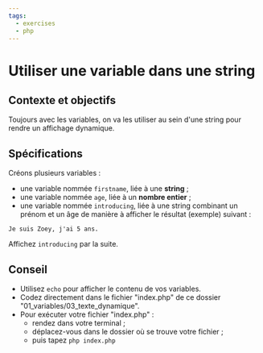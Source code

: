 ```yaml
---
tags:
  - exercises
  - php
---
```


# Utiliser une variable dans une string

## Contexte et objectifs

Toujours avec les variables, on va les utiliser au sein d'une string pour rendre un affichage dynamique.

## Spécifications

Créons plusieurs variables :

- une variable nommée `firstname`, liée à une **string** ;
- une variable nommée `age`, liée à un **nombre entier** ;
- une variable nommée `introducing`, liée à une string combinant un prénom et un âge de manière à afficher le résultat (exemple) suivant :

```
Je suis Zoey, j'ai 5 ans.
```

Affichez `introducing` par la suite.

## Conseil

- Utilisez `echo` pour afficher le contenu de vos variables.
- Codez directement dans le fichier "index.php" de ce dossier "01_variables/03_texte_dynamique".
- Pour exécuter votre fichier "index.php" :
  - rendez dans votre terminal ;
  - déplacez-vous dans le dossier où se trouve votre fichier ;
  - puis tapez `php index.php`
